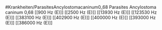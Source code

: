 #Krankheiten/ParasitesAncylostomacaninum0_68
Parasites Ancylostoma caninum 0,68
[[900 Hz (E)]]
[[2500 Hz (E)]]
[[13930 Hz (E)]]
[[123530 Hz (E)]]
[[383100 Hz (E)]]
[[402900 Hz (E)]]
[[400000 Hz (E)]]
[[393000 Hz (E)]]
[[386000 Hz (E)]]